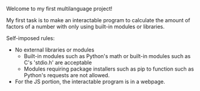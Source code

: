 Welcome to my first multilanguage project!

My first task is to make an interactable program to calculate the amount of factors of a number with only using built-in modules or libraries.

Self-imposed rules:
- No external libraries or modules 
    - Built-in modules such as Python's math or built-in modules such as C's 'stdio.h' are acceptable
    - Modules requiring package installers such as pip to function such as Python's requests are not allowed.
- For the JS portion, the interactable program is in a webpage.